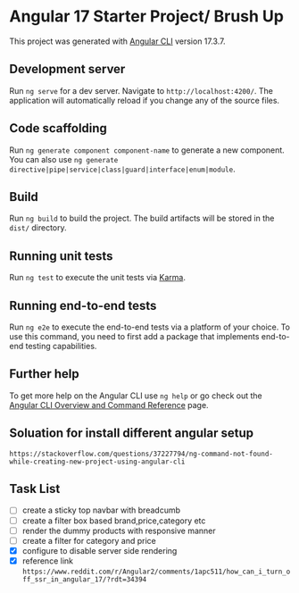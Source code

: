# Angular 17 Starter Project/ Brush Up

This project was generated with [Angular CLI](https://github.com/angular/angular-cli) version 17.3.7.

## Development server

Run `ng serve` for a dev server. Navigate to `http://localhost:4200/`. The application will automatically reload if you change any of the source files.

## Code scaffolding

Run `ng generate component component-name` to generate a new component. You can also use `ng generate directive|pipe|service|class|guard|interface|enum|module`.

## Build

Run `ng build` to build the project. The build artifacts will be stored in the `dist/` directory.

## Running unit tests

Run `ng test` to execute the unit tests via [Karma](https://karma-runner.github.io).

## Running end-to-end tests

Run `ng e2e` to execute the end-to-end tests via a platform of your choice. To use this command, you need to first add a package that implements end-to-end testing capabilities.

## Further help

To get more help on the Angular CLI use `ng help` or go check out the [Angular CLI Overview and Command Reference](https://angular.io/cli) page.

## Soluation for install different angular setup

`https://stackoverflow.com/questions/37227794/ng-command-not-found-while-creating-new-project-using-angular-cli`

## Task List

- [ ] create a sticky top navbar with breadcumb
- [ ] create a filter box based brand,price,category etc
- [ ] render the dummy products with responsive manner
- [ ] create a filter for category and price
- [x] configure to disable server side rendering
- [x] reference link `https://www.reddit.com/r/Angular2/comments/1apc511/how_can_i_turn_off_ssr_in_angular_17/?rdt=34394`
